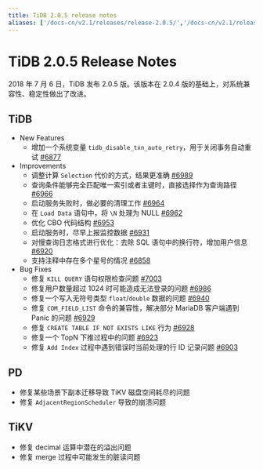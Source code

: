 ```yaml
---
title: TiDB 2.0.5 release notes
aliases: ['/docs-cn/v2.1/releases/release-2.0.5/','/docs-cn/v2.1/releases/205/']
---
```


# TiDB 2.0.5 Release Notes

2018 年 7 月 6 日，TiDB 发布 2.0.5 版。该版本在 2.0.4 版的基础上，对系统兼容性、稳定性做出了改进。

## TiDB

- New Features
    - 增加一个系统变量 `tidb_disable_txn_auto_retry`，用于关闭事务自动重试 [#6877](https://github.com/pingcap/tidb/pull/6877)
- Improvements
    - 调整计算 `Selection` 代价的方式，结果更准确 [#6989](https://github.com/pingcap/tidb/pull/6989)
    - 查询条件能够完全匹配唯一索引或者主键时，直接选择作为查询路径 [#6966](https://github.com/pingcap/tidb/pull/6966)
    - 启动服务失败时，做必要的清理工作 [#6964](https://github.com/pingcap/tidb/pull/6964)
    - 在 `Load Data` 语句中，将 `\N` 处理为 NULL [#6962](https://github.com/pingcap/tidb/pull/6962)
    - 优化 CBO 代码结构 [#6953](https://github.com/pingcap/tidb/pull/6953)
    - 启动服务时，尽早上报监控数据 [#6931](https://github.com/pingcap/tidb/pull/6931)
    - 对慢查询日志格式进行优化：去除 SQL 语句中的换行符，增加用户信息 [#6920](https://github.com/pingcap/tidb/pull/6920)
    - 支持注释中存在多个星号的情况 [#6858](https://github.com/pingcap/tidb/pull/6858)
- Bug Fixes
    - 修复 `KILL QUERY` 语句权限检查问题 [#7003](https://github.com/pingcap/tidb/pull/7003)
    - 修复用户数量超过 1024 时可能造成无法登录的问题 [#6986](https://github.com/pingcap/tidb/pull/6986)
    - 修复一个写入无符号类型 `float`/`double` 数据的问题 [#6940](https://github.com/pingcap/tidb/pull/6940)
    - 修复 `COM_FIELD_LIST` 命令的兼容性，解决部分 MariaDB 客户端遇到 Panic 的问题 [#6929](https://github.com/pingcap/tidb/pull/6929)
    - 修复 `CREATE TABLE IF NOT EXISTS LIKE` 行为 [#6928](https://github.com/pingcap/tidb/pull/6928)
    - 修复一个 TopN 下推过程中的问题 [#6923](https://github.com/pingcap/tidb/pull/6923)
    - 修复 `Add Index` 过程中遇到错误时当前处理的行 ID 记录问题 [#6903](https://github.com/pingcap/tidb/pull/6903)

## PD

- 修复某些场景下副本迁移导致 TiKV 磁盘空间耗尽的问题
- 修复 `AdjacentRegionScheduler` 导致的崩溃问题

## TiKV

- 修复 decimal 运算中潜在的溢出问题
- 修复 merge 过程中可能发生的脏读问题